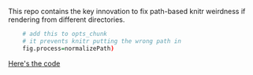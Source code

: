 
This repo contains the key innovation to fix path-based knitr weirdness if rendering from different directories.

```r
    # add this to opts_chunk
    # it prevents knitr putting the wrong path in
    fig.process=normalizePath)      
```

[Here's the code](https://github.com/TomHarrop/labmeeting-20200416/blob/28d20787b7841fdb4817079f43f6effb50ab8046/style/r_setup.Rmd#L53)
